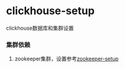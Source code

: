 # clickhouse-setup
clickhouse数据库和集群设置

### 集群依赖
1. zookeeper集群，设置参考[zookeeper-setup](./https://github.com/miaoyc666/zookeeper-setup)
